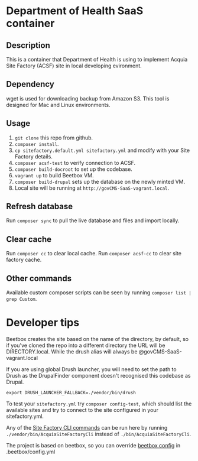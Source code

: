 # Department of Health SaaS container

## Description

This is a container that Department of Health is using to implement Acquia Site Factory (ACSF) site
in local developing evironment.

## Dependency

wget is used for downloading backup from Amazon S3.
This tool is designed for Mac and Linux environments. 

## Usage

1. `git clone` this repo from github.
2. `composer install`.
4. `cp sitefactory.default.yml sitefactory.yml` and modify with your Site Factory details.
5. `composer acsf-test` to verify connection to ACSF.
6. `composer build-docroot` to set up the codebase.
7. `vagrant up` to build Beetbox VM.
8. `composer build-drupal` sets up the database on the newly minted VM.
9. Local site will be running at `http://govCMS-SaaS-vagrant.local`.

## Refresh database

Run `composer sync` to pull the live database and files and import locally.

## Clear cache

Run `composer cc` to clear local cache.
Run `composer acsf-cc` to clear site factory cache.

## Other commands

Available custom composer scripts can be seen by running `composer list | grep Custom`.

# Developer tips

Beetbox creates the site based on the name of the directory, by default, so if you've cloned the repo into
a different directory the URL will be DIRECTORY.local. While the drush alias will always be @govCMS-SaaS-vagrant.local

If you are using global Drush launcher, you will need to set the path to Drush as the 
DrupalFinder component doesn't recognised this codebase as Drupal.
```
export DRUSH_LAUNCHER_FALLBACK=./vendor/bin/drush
```

To test your `sitefactory.yml` try `composer config-test`, which should list the available sites and try to connect to
the site configured in your sitefactory.yml.


Any of the [Site Factory CLI commands](https://github.com/rujiali/acquia-site-factory-cli#usage) can be run here
by running `./vendor/bin/AcquiaSiteFactoryCli` instead of `./bin/AcquiaSiteFactoryCli`.

The project is based on beetbox, so you can override
[beetbox config](https://github.com/beetboxvm/beetbox/blob/master/.beetbox/config.yml) in .beetbox/config.yml

